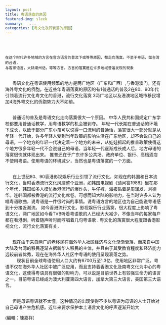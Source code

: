 ```yaml
---
layout: post
title: 粤语落寞的原因
featured-img: sleek
summary:   ...
categories: [粤文化及其衰落的原因]
---
```


<br><br>
```
在这个时代许多地域的方言在官方语言的普及下或等等原因，都走向落寞。不至于粤语，如台湾的台语，
与客家语言，大陆潮州话，等等方言。方言的落寞是在许多地域普遍发现的现象
```

<br>&#160;&#160;&#160;&#160;&#160;&#160;粤语文化在粤语使用频繁的地方是两广地区（广东和广西）,与香港澳门，还有海外粤文化的侨胞。在近些年粤语落寞的原因的有1普通话的普及2在80、90年代引领着流行文化粤文化的香港，流行文化落寞 3两广地区以及港澳地区城市移民增加4海外粤文化的侨胞势力大不如前。

<br>&#160;&#160;&#160;&#160;&#160;&#160;普通话的普及是粤语文化走向落寞很大一个原因。
中华人民共和国规定广东学校都要用普通话教学，用粤语教学的机会被剥夺。
年轻一代长期在普通话的环境下成长，以致于部分广东小孩可以说得一口流利的普通话，落寞很大一部分就是从年轻一代开始，许多年轻人受到当年政策的影响生活在广东地区，却不会说自己的母语，一个地方的年轻一代决定着一个地方的未来，从娃娃抓起的推普政策使得这个地方很多年轻一代不会说自己的母语，当年轻一代逐渐成长成人后，地方母语的落寞很快就体现出来。
推普还在于广东许多公共场、政府单位、银行、高档酒店不使用粤语。使用粤语的环境减少，当然也是粤语落寞的一个方面。

<br>&#160;&#160;&#160;&#160;&#160;&#160;在上世纪80、90香港影视娱乐行业引领了流行文化，如现在的韩国和日本流行文化，当时香港流行文化风靡整个亚洲，如韩国电视剧《请问答1988》里在那个年代，韩国如多人模仿香港流行的爆炸头，牛仔裤，海报贴着是周润发，刘德华。连韩国都被香港的流行文化席卷。可想而知大陆的影响力，在当时许多人认为唱粤语歌曲，说粤语是一件很时尚的事情。说粤语方言的地区也为自己能说粤语感到十分接近潮流。  如今香港流行文化，影视娱乐行业落寞，很大程度上影响了粤语文化，两广地区如今看TVB听着粤语歌的人已经大大减少，不像当年的每家每户都在看港剧，听着随声听时而哼唱着几句粤语歌  .
粤文化的落寞很大程度跟香港影视文化，流行文化落寞有关，

<br>&#160;&#160;&#160;&#160;&#160;&#160;现在由于来自两广的老移民在海外华人社区经济与文化渐渐衰落，而来自中国大陆及台湾的移民逐渐占据新华人移民的主体，并且由于其受教育程度和经济能力远较前者优秀，现在在海外华人社区中粤语的使用呈现衰落之势。 
　<br>&#160;&#160;&#160;&#160;&#160;&#160;　现状目前全球粤语使用人口大约有6700万至1.3亿，使用地区非常广泛。粤语不仅在海外华人社区中被广泛应用，而且支持着香港文化及南粤文化为中心的粤语文化，这使得粤语具有很强的影响力，可以说是目前世界上有较强生命力的语言之一。目前粤语已经成为澳大利亚第四大语言，加拿大第三大语言，美国第三大语言。

<br>&#160;&#160;&#160;&#160;&#160;&#160;但是母语粤语就不太懂。这种情况的出现使得不少以粤语为母语的人士开始对自己母语产生危机感。近年来要求保护本土语言文化的呼声逐渐开始大

(編輯：陳嘉祥）
